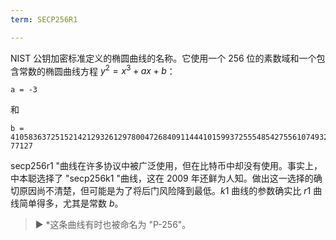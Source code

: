 ```yaml
---
term: SECP256R1

---
```

NIST 公钥加密标准定义的椭圆曲线的名称。它使用一个 256 位的素数域和一个包含常数的椭圆曲线方程 $y^2 = x^3 + ax + b$：

```text
a = -3
```

和

```text
b = 410583637251521421293261297800472684091144410159937255548542755610749322
77127
```

secp256r1 "曲线在许多协议中被广泛使用，但在比特币中却没有使用。事实上，中本聪选择了 "secp256k1 "曲线，这在 2009 年还鲜为人知。做出这一选择的确切原因尚不清楚，但可能是为了将后门风险降到最低。$k1$ 曲线的参数确实比 $r1$ 曲线简单得多，尤其是常数 $b$。

> ► *这条曲线有时也被命名为 "P-256"。